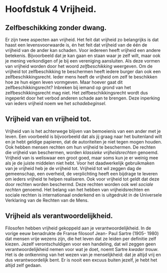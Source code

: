 # Hoofdstuk 4 Vrijheid.


## Zelfbeschikking zonder dwang.
Er zijn twee aspecten aan vrijheid. Het feit dat vrijheid zo belangrijks is dat haast een levensvoorwaarde is, én het feit dat vrijheid van de één de vrijheid van de ander kan schaden. Voor iedereen heeft vrijheid een andere betekenis. Bijvoorbeeld dat je kan gaan en staan waar je zelf wilt, maar ook je mening verkondigen of je bij een vereniging aansluiten. Als deze vormen van vrijheid worden door het woord *zelfbeschikking* weergeven. Om de vrijheid tot zelfbeschikking te beschermen heeft iedere burger dan ook een zelfbeschikkingsrecht. Ieder mens heeft de vrijheid om zelf te beschikken hoe ze hun eigen leven vormgeven. Maar hoever gaat dit zelfbeschikkingsrecht? Inbreken bij iemand op grond van het zelfbeschikkingsrecht mag niet. Het zelfbeschikkingsrecht wordt dus ingeperkt door het verbod anderen schade aan te brengen. Deze inperking van ieders vrijheid noem we het *schadebeginsel*.

## Vrijheid van en vrijheid tot.
Vrijheid van is het achterwege blijven van bemoeienis van een ander met je leven. Een voorbeeld is bijvoorbeeld dat als jij graag naar het buitenland wilt en je hebt geldige papieren, dat de autoriteiten je niet tegen mogen houden. Ook hebben mensen rechten om hun vrijheid te beschermen. De rechten die vrijheid van beschermen, worden *klassieke vrijheidsrechten* genoemd. Vrijheid van is weliswaar een groot goed, maar soms kun je er weinig mee als je de juiste middelen niet hebt. Voor het daadwerkelijk gebruikmaken van je vrijheid heb je de vrijheid tot. Vrijheid tot wil zeggen dag de gemeenschap, een overheid, de verplichting heeft een bijdrage te leveren om ieders vrijheid te helpen realiseren. Ook voor vrijheid tot geldt dat deze door rechten worden beschermd. Deze rechten worden ook wel *sociale rechten* genoemd.
Het belang van het hebben van vrijheidsrechten en sociale rechten is internationaal onderkend en is uitgedrukt in de Universele Verklaring van de Rechten van de Mens.

## Vrijheid als verantwoordelijkheid.
Filosofen hebben vrijheid gekoppeld aan je verantwoordelijkheid. In de vorige eeuw benadrukte de Franse filosoof Jean- Paul Sartre (1905- 1980) dat mensen vrije wezens zijn, die het leven dat ze leiden per definitie zelf kiezen. Jezelf verontschuldigen voor een handeling, dat wil zeggen geen verantwoordelijkheid nemen voor wat je doet, noemt Sartre *kwader trouw*. Het is de ontkenning van het wezen van je menselijkheid: dat je altijd vrij en dus verantwoordelijk bent. Er is nooit een excuus buiten jezelf, je hebt het altijd zelf gedaan.
